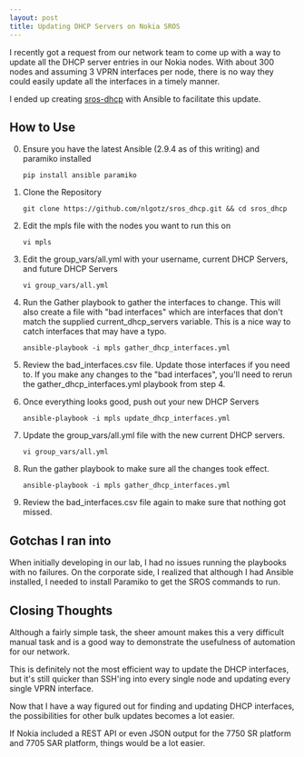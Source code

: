 ```yaml
---
layout: post
title: Updating DHCP Servers on Nokia SROS
---
```


I recently got a request from our network team to come up with a way to update all the DHCP server entries in our Nokia nodes. With about 300 nodes and assuming 3 VPRN interfaces per node, there is no way they could easily update all the interfaces in a timely manner.

I ended up creating [sros-dhcp](https://github.com/nlgotz/sros_dhcp) with Ansible to facilitate this update.

## How to Use

0. Ensure you have the latest Ansible (2.9.4 as of this writing) and paramiko installed

    `pip install ansible paramiko`

1. Clone the Repository

    `git clone https://github.com/nlgotz/sros_dhcp.git && cd sros_dhcp`

2. Edit the mpls file with the nodes you want to run this on

    `vi mpls`

3. Edit the group_vars/all.yml with your username, current DHCP Servers, and future DHCP Servers

    `vi group_vars/all.yml`

4. Run the Gather playbook to gather the interfaces to change. This will also create a file with "bad interfaces" which are interfaces that don't match the supplied current_dhcp_servers variable. This is a nice way to catch interfaces that may have a typo.

    `ansible-playbook -i mpls gather_dhcp_interfaces.yml`

5. Review the bad_interfaces.csv file. Update those interfaces if you need to. If you make any changes to the "bad interfaces", you'll need to rerun the gather_dhcp_interfaces.yml playbook from step 4.

6. Once everything looks good, push out your new DHCP Servers

    `ansible-playbook -i mpls update_dhcp_interfaces.yml`

7. Update the group_vars/all.yml file with the new current DHCP servers.

    `vi group_vars/all.yml`

8. Run the gather playbook to make sure all the changes took effect.

    `ansible-playbook -i mpls gather_dhcp_interfaces.yml`

9. Review the bad_interfaces.csv file again to make sure that nothing got missed.

## Gotchas I ran into

When initially developing in our lab, I had no issues running the playbooks with no failures. On the corporate side, I realized that although I had Ansible installed, I needed to install Paramiko to get the SROS commands to run.

## Closing Thoughts

Although a fairly simple task, the sheer amount makes this a very difficult manual task and is a good way to demonstrate the usefulness of automation for our network.

This is definitely not the most efficient way to update the DHCP interfaces, but it's still quicker than SSH'ing into every single node and updating every single VPRN interface.

Now that I have a way figured out for finding and updating DHCP interfaces, the possibilities for other bulk updates becomes a lot easier.

If Nokia included a REST API or even JSON output for the 7750 SR platform and 7705 SAR platform, things would be a lot easier.
